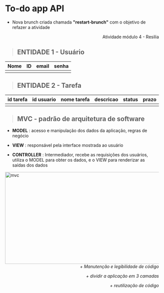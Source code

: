 # To-do app API

+ <p>Nova brunch criada chamada <b>"restart-brunch"</b> com o objetivo de refazer a atividade</p>

<div align="right">
Atividade módulo 4 - Resilia
</div>  

> ## ENTIDADE 1 - Usuário

| Nome | ID  | email | senha |
| ---- | --- | ----- | ----- |
|      |     |       |       |

> ## ENTIDADE 2 - Tarefa

| id tarefa | id usuario | nome tarefa | descricao | status | prazo |
| --------- | ---------- | ----------- | --------- |--------|-------|
|           |            |             |           |        |       |


> ## MVC - padrão de arquitetura de software

- <p><b>MODEL</b> : acesso e manipulação dos dados da aplicação, regras de negócio</p>
- <p><b>VIEW</b> : responsável pela interface mostrada ao usuário</p>
- <p><b>CONTROLLER</b> : Intermediador, recebe as requisições dos usuários, utiliza o MODEL para obter os dados, e o VIEW para renderizar as saídas dos dados</p>
</div>

<img align="left" alt="mvc" src="https://user-images.githubusercontent.com/87882835/141708463-4e1bc5b5-6169-41e1-8c53-07c3a74cf115.png" width="650px" height="300px">

<div align="right">
  <br>
  
  ##
  
  <p><i> + Manutenção e legibilidade de código</i></p>
  <p><i> + dividir a aplicação em 3 camadas</i></p>
  <p><i> + reutilização de código</i></p>
  
  
</div>

##

  
